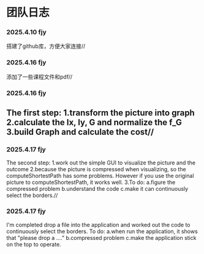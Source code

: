# 团队日志
### 2025.4.10 fjy
搭建了github库，方便大家连接//

### 2025.4.16 fjy
添加了一些课程文件和pdf//

### 2025.4.16 fjy
The first step:
1.transform the picture into graph
2.calculate the Ix, Iy, G and normalize the f_G
3.build Graph and calculate the cost//
---
### 2025.4.17 fjy
The second step:
1.work out the simple GUI to visualize the picture and the outcome
2.because the picture is compressed when visualizing, so the computeShortestPath has some problems. However if you use the original picture to computeShortestPath, it works well.
3.To do:
a.figure the compressed problem
b.understand the code
c.make it can continuously select the borders.//

### 2025.4.17 fjy
I'm completed drop a file into the application and worked out the code to continuously select the borders.
To do:
a.when run the application, it shows that "please drop a ...."
b.compressed problem
c.make the application stick on the top to operate.